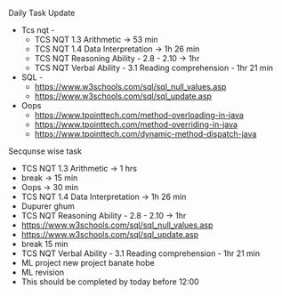 Daily Task Update
  - Tcs nqt -
      - TCS NQT 1.3 Arithmetic -> 53 min
      - TCS NQT 1.4 Data Interpretation -> 1h 26 min
      - TCS NQT Reasoning Ability - 2.8 - 2.10 -> 1hr
      - TCS NQT Verbal Ability - 3.1 Reading comprehension - 1hr 21 min
  - SQL -
      - https://www.w3schools.com/sql/sql_null_values.asp
      - https://www.w3schools.com/sql/sql_update.asp
  - Oops
      - https://www.tpointtech.com/method-overloading-in-java
      - https://www.tpointtech.com/method-overriding-in-java
      - https://www.tpointtech.com/dynamic-method-dispatch-java

Secqunse wise task 
  - TCS NQT 1.3 Arithmetic -> 1 hrs
  - break -> 15 min
  - Oops  ->  30 min
  - TCS NQT 1.4 Data Interpretation -> 1h 26 min
  - Dupurer ghum
  - TCS NQT Reasoning Ability - 2.8 - 2.10 -> 1hr
  - https://www.w3schools.com/sql/sql_null_values.asp
  - https://www.w3schools.com/sql/sql_update.asp
  - break 15 min 
  - TCS NQT Verbal Ability - 3.1 Reading comprehension - 1hr 21 min
  - ML project new project banate hobe
  - ML revision
  - This should be completed by today before 12:00
    
